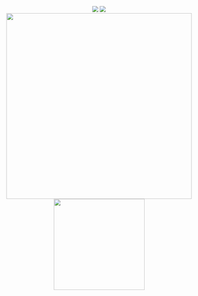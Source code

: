 <div align="center">
<img src="https://img.shields.io/badge/HTML5-E34F26?style=for-the-badge&logo=html5&logoColor=white">
<img src="https://img.shields.io/badge/CSS3-1572B6?style=for-the-badge&logo=css3&logoColor=white">
</div>

<div align="center">
<img width=500px src="https://cdn.discordapp.com/attachments/836401633272660011/1098767889785442346/image.png">
<img width=245px src="https://cdn.discordapp.com/attachments/836401633272660011/1098767996303986778/image.png">
</div>

